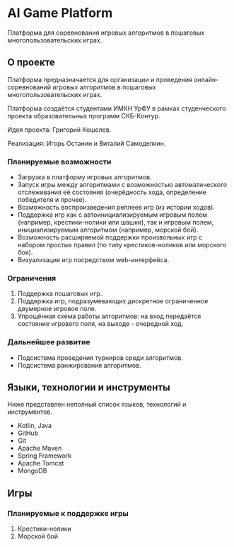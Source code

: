 # AI Game Platform

Платформа для соревнования игровых алгоритмов в пошаговых многопользовательских играх.

## О проекте

Платформа предназначается для организации и проведения онлайн-соревнований игровых алгоритмов в пошаговых многопользовательских играх.

Платформа создаётся студентами ИМКН УрФУ в рамках студенческого проекта образовательных программ СКБ-Контур.

Идея проекта: Григорий Кошелев.

Реализация: Игорь Останин и Виталий Самоделкин.

### Планируемые возможности

* Загрузка в платформу игровых алгоритмов.
* Запуск игры между алгоритмами с возможностью автоматического отслеживания её состояния (очерёдность хода, определение победителя и прочее).
* Возможность воспроизведения реплеев игр (из истории ходов).
* Поддержка игр как с автоинициализируемым игровым полем (например, крестики-нолики или шашки), так и игровым полем, инициализируемым алгоритмом (например, морской бой).
* Возможность расширяемой поддержки произвольных игр с набором простых правил (по типу крестиков-ноликов или морского боя).
* Визуализация игр посредством web-интерфейса.

### Ограничения

1. Поддержка пошаговых игр.
2. Поддержка игр, подразумевающих дискретное ограниченное двумерное игровое поле.
3. Упрощённая схема работы алгоритмов: на вход передаётся состояние игрового поля, на выходе - очередной ход.

### Дальнейшее развитие

* Подсистема проведения турниров среди алгоритмов.
* Подсистема ранжирования алгоритмов.

## Языки, технологии и инструменты

Ниже представлен неполный список языков, технологий и инструментов.

* Kotlin, Java
* GitHub
* Git
* Apache Maven
* Spring Framework
* Apache Tomcat
* MongoDB

## Игры

### Планируемые к поддержке игры

1. Крестики-нолики
2. Морской бой

